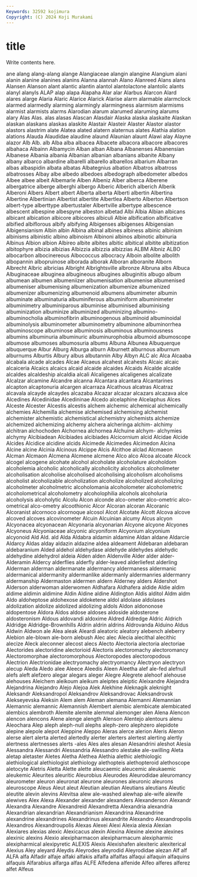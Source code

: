 ```yaml
---
Keywords: 32592 kojimura
Copyright: (C) 2024 Koji Murakami
---
```


# title

Write contents here.



ane
alang alang-alang alange Alangiaceae alangin alangine Alangium alani alanin alanine
alanines alanins Alanna alannah Alano Alanreed Alans alans Alansen Alanson
alant alantic alantin alantol alantolactone alantolic alants alanyl alanyls ALAP
alap alapa Alapaha Alar alar Alarbus Alarcon Alard alares alarge
Alaria Alaric Alarice Alarick Alarise alarm alarmable alarmclock alarmed alarmedly
alarming alarmingly alarmingness alarmism alarmisms alarmist alarmists alarms Alarodian alarum
alarumed alaruming alarums alary Alas Alas. alas alasas Alascan Alasdair
Alaska alaska alaskaite Alaskan alaskan alaskans alaskas alaskite Alastair Alasteir
Alaster Alastor alastor alastors alastrim alate Alatea alated alatern alaternus
alates Alathia alation alations Alauda Alaudidae alaudine alaund Alaunian alaunt
Alawi alay Alayne alazor Alb Alb. alb Alba alba albacea
Albacete albacora albacore albacores albahaca Albainn Albamycin Alban alban Albana
Albanenses Albanensian Albanese Albania albania Albanian albanian albanians albanite Albany
albany albarco albardine albarelli albarello albarellos albarium Albarran albas albaspidin
albata albatas Albategnius albation Albatros albatross albatrosses Albay albe albedo
albedoes albedograph albedometer albedos Albee albee albeit Albemarle Alben Albeniz
Alber alberca Alberene albergatrice alberge alberghi albergo Alberic Alberich alberich
Alberik Alberoni Albers Albert albert Alberta alberta Alberti albertin Albertina
Albertine Albertinian Albertist albertite Albertlea Alberto Alberton Albertson albert-type alberttype
albertustaler Albertville albertype albescence albescent albespine albespyne albeston albetad Albi
Albia Albian albicans albicant albication albicore albicores albiculi Albie albification
albificative albified albiflorous albify albifying Albigenses albigenses Albigensian Albigensianism Albin
albin Albina albinal albines albiness albinic albinism albinisms albinistic albino
albinoism Albinoni albinos albinotic albinuria Albinus Albion albion Albireo albite
albites albitic albitical albitite albitization albitophyre albizia albizias Albizzia albizzia
albizzias ALBM Albniz ALBO albocarbon albocinereous Albococcus albocracy Alboin albolite
albolith albopannin albopruinose alborada alborak Alboran alboranite Alborn Albrecht Albric
albricias Albright Albrightsville albronze Albruna albs Albuca Albuginaceae albuginea albugineous
albugines albuginitis albugo album albumean albumen albumeniizer albumenisation albumenise albumenised
albumeniser albumenising albumenization albumenize albumenized albumenizer albumenizing albumenoid albumens albumimeter
albumin albuminate albuminaturia albuminiferous albuminiform albuminimeter albuminimetry albuminiparous albuminise albuminised
albuminising albuminization albuminize albuminized albuminizing albumino- albuminocholia albuminofibrin albuminogenous albuminoid
albuminoidal albuminolysis albuminometer albuminometry albuminone albuminorrhea albuminoscope albuminose albuminosis albuminous
albuminousness albumins albuminuria albuminuric albuminurophobia albumoid albumoscope albumose albumoses albumosuria
albums Albuna Albunea Albuquerque albuquerque Albur Alburg Alburga alburn Alburnett
alburnous alburnum alburnums Alburtis Albury albus albutannin Alby Albyn ALC
alc Alca Alcaaba alcabala alcade alcades Alcae Alcaeus alcahest alcahests
Alcaic alcaic alcaiceria Alcaics alcaics alcaid alcaide alcaides Alcaids Alcalde
alcalde alcaldes alcaldeship alcaldia alcali Alcaligenes alcaligenes alcalizate Alcalzar alcamine
Alcandre alcanna Alcantara alcantara Alcantarines alcapton alcaptonuria alcargen alcarraza Alcathous
alcatras Alcatraz alcavala alcayde alcaydes alcazaba Alcazar alcazar alcazars alcazava
alce Alcedines Alcedinidae Alcedininae Alcedo alcelaphine Alcelaphus Alces Alceste Alcester
Alcestis alcestis alchem alchemic alchemical alchemically alchemies Alchemilla alchemise alchemised
alchemising alchemist alchemister alchemistic alchemistical alchemistry alchemists alchemize alchemized alchemizing
alchemy alchera alcheringa alchim- alchimy alchitran alchochoden Alchornea alchornea Alchuine
alchym- alchymies alchymy Alcibiadean Alcibiades alcibiades Alcicornium alcid Alcidae Alcide
Alcides Alcidice alcidine alcids Alcimede Alcimedes Alcimedon Alcina Alcine alcine
Alcinia Alcinous Alcippe Alcis Alcithoe alclad Alcmaeon Alcman Alcmaon Alcmena
Alcmene alcmene Alco alco Alcoa alcoate Alcock alcogel alcogene alcohate
alcohol alcoholate alcoholature alcoholdom alcoholemia alcoholic alcoholically alcoholicity alcoholics alcoholimeter
alcoholisation alcoholise alcoholised alcoholising alcoholism alcoholisms alcoholist alcoholizable alcoholization alcoholize
alcoholized alcoholizing alcoholmeter alcoholmetric alcoholomania alcoholometer alcoholometric alcoholometrical alcoholometry alcoholophilia
alcohols alcoholuria alcoholysis alcoholytic Alcolu Alcon alconde alco-ometer alco-ometric alco-ometrical
alco-ometry alcoothionic Alcor Alcoran alcoran Alcoranic Alcoranist alcornoco alcornoque alcosol
Alcot Alcotate Alcott Alcova alcove alcoved alcoves alcovinometer Alcuin Alcuinian
alcumy Alcus alcyon Alcyonacea alcyonacean Alcyonaria alcyonarian Alcyone alcyone Alcyones
Alcyoneus Alcyoniaceae alcyonic alcyoniform Alcyonium alcyonium alcyonoid Ald Ald. ald
Alda Aldabra aldamin aldamine Aldan aldane Aldarcie Aldarcy Aldas alday
aldazin aldazine aldea aldeament Aldebaran aldebaran aldebaranium Alded aldehol aldehydase
aldehyde aldehydes aldehydic aldehydine aldehydrol aldeia Alden alden Aldenville Alder
alder alder- Alderamin Aldercy alderflies alderfly alder-leaved alderliefest alderling Alderman
alderman aldermanate aldermancy aldermaness aldermanic aldermanical aldermanity aldermanlike aldermanly aldermanries
aldermanry aldermanship Aldermaston aldermen aldern Alderney alders Aldershot Alderson alderwoman
alderwomen Aldhafara Aldhafera aldide Aldie aldim aldime aldimin aldimine Aldin
Aldine aldine Aldington Aldis alditol Aldm aldm Aldo aldoheptose aldohexose
aldoketene aldol aldolase aldolases aldolization aldolize aldolized aldolizing aldols Aldon
aldononose aldopentose Aldora Aldos aldose aldoses aldoside aldosterone aldosteronism Aldous
aldovandi aldoxime Aldred Aldredge Aldric Aldrich Aldridge Aldridge-Brownhills Aldrin aldrin
aldrins Aldrovanda Alduino Aldus Aldwin Aldwon ale Alea aleak Aleardi
aleatoric aleatory alebench aleberry Alebion ale-blown ale-born alebush Alec alec
Alecia alecithal alecithic alecize Aleck aleconner alecost alecs Alecto Alectoria
alectoria alectoriae Alectorides alectoridine alectorioid Alectoris alectoromachy alectoromancy Alectoromorphae alectoromorphous
Alectoropodes alectoropodous Alectrion Alectrionidae alectryomachy alectryomancy Alectryon alectryon alecup Aleda
Aledo alee Aleece Aleedis Aleen Aleetha alef ale-fed alefnull alefs
aleft alefzero alegar alegars aleger Alegre Alegrete alehoof alehouse alehouses
Aleichem aleikoum aleikum aleiptes aleiptic Aleixandre Alejandra Alejandrina Alejandro Alejo
Alejoa Alek Alekhine Aleknagik aleknight Aleksandr Aleksandropol Aleksandrov Aleksandrovac Aleksandrovsk
Alekseyevska Aleksin Alem alem Aleman alemana Alemanni Alemannian Alemannic alemannic
Alemannish Alembert alembic alembicate alembicated alembics alembroth Alemite alemite alemmal
alemonger alen Alena Alencon alencon alencons Alene alenge alength Alenson
Alentejo alentours alenu Aleochara Alep aleph aleph-null alephs aleph-zero alephzero
alepidote alepine alepole alepot Aleppine Aleppo Aleras alerce alerion Aleris
Aleron alerse alert alerta alerted alertedly alerter alerters alertest alerting
alertly alertness alertnesses alerts -ales Ales ales alesan Alesandrini aleshot
Alesia Alessandra Alessandri Alessandria Alessandro alestake ale-swilling Aleta aletap aletaster
Aletes Aletha Alethea Alethia alethic alethiologic alethiological alethiologist alethiology alethopteis
alethopteroid alethoscope aletocyte Aletris Aletta Alette alette aleucaemic aleucemic aleukaemic
aleukemic Aleurites aleuritic Aleurobius Aleurodes Aleurodidae aleuromancy aleurometer aleuron aleuronat
aleurone aleurones aleuronic aleurons aleuroscope Aleus Aleut aleut Aleutian aleutian
Aleutians aleutians Aleutic aleutite alevin alevins Alevitsa alew ale-washed alewhap
ale-wife alewife alewives Alex Alexa Alexander alexander alexanders Alexanderson Alexandr
Alexandra Alexandre Alexandreid Alexandretta Alexandria alexandria Alexandrian alexandrian Alexandrianism Alexandrina
Alexandrine alexandrine alexandrines Alexandrinus alexandrite Alexandro Alexandropolis Alexandros Alexandroupolis Alexas
Alexei Alexi Alexia alexia Alexian Alexiares alexias alexic Alexicacus alexin
Alexina Alexine alexine alexines alexinic alexins Alexio alexipharmacon alexipharmacum alexipharmic
alexipharmical alexipyretic ALEXIS Alexis Alexishafen alexiteric alexiterical Alexius Aley aleyard
Aleydis Aleyrodes aleyrodid Aleyrodidae alezan Alf alf ALFA alfa Alfadir
alfaje alfaki alfakis alfalfa alfalfas alfaqui alfaquin alfaquins alfaquis Alfarabius
alfarga alfas ALFE Alfedena alfenide Alfeo alferes alferez alfet Alfeus
